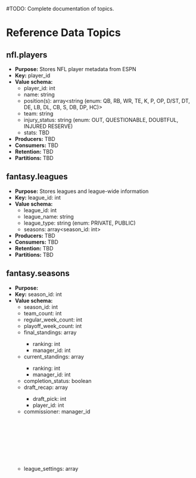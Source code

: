 
#TODO: Complete documentation of topics.

# Reference Data Topics

## nfl.players
- **Purpose:** Stores NFL player metadata from ESPN
- **Key:** player_id
- **Value schema:**
    - player_id: int
    - name: string
    - position(s): array<string (enum: QB, RB, WR, TE, K, P, OP, D/ST, DT, DE, LB, DL, CB, S, DB, DP, HC)> 
    - team: string
    - injury_status: string (enum: OUT, QUESTIONABLE, DOUBTFUL, INJURED RESERVE)
    - stats: TBD
- **Producers:** TBD
- **Consumers:** TBD
- **Retention:** TBD
- **Partitions:** TBD

## fantasy.leagues
- **Purpose:** Stores leagues and league-wide information
- **Key:** league_id: int
- **Value schema:**
    - league_id: int
    - league_name: string
    - league_type: string (enum: PRIVATE, PUBLIC)
    - seasons: array<season_id: int>
- **Producers:** TBD
- **Consumers:** TBD
- **Retention:** TBD
- **Partitions:** TBD

## fantasy.seasons
- **Purpose:**
- **Key:** season_id: int
- **Value schema:** 
    - season_id: int
    - team_count: int
    - regular_week_count: int
    - playoff_week_count: int
    - final_standings: array<object>
        - ranking: int
        - manager_id: int
    - current_standings: array<object>
        - ranking: int
        - manager_id: int
    - completion_status: boolean
    - draft_recap: array<object>
        - draft_pick: int
        - player_id: int
    - commissioner: manager_id
    - league_settings: array<object>
        - TBD
    - scoring_settings: array<object>
        - TBD
    - draft_settings: array<object>
        - TBD
    - roster_settings: array<object>
        - TBD
- **Producers:** TBD
- **Consumers:** TBD
- **Retention:** TBD
- **Partitions:** TBD

#TODO: complete fantasy.managers schema

## fantasy.managers
- **Purpose:** Stores NFL player metadata from ESPN
- **Key:** player_id
- **Value schema:**
    - TBD
- **Producers:** TBD
- **Consumers:** TBD
- **Retention:** TBD
- **Partitions:** TBD

## fantasy.rosters
- **Purpose:** Current roster snapshot for each team, maintained from fantasy.roster-events.
- **Key:** team_id:season
- **Value schema:**
    - team_id: int
    - season: int
    - week: int
    - roster: array<player_id: int>
    - timestamp: string
- **Producers:** TBD
- **Consumers:** TBD
- **Retention:** TBD
- **Partitions:** TBD

## fantasy.drafts
- **Purpose:** Basic draft information for each season.
- **Key:** league_id:season_id
- **Value schema:**
    - league_id: int
    - season_id: int
    - draft_date: string
    - seconds_per_pick: int
    - draft_pick_trading: boolean
- **Producers:** TBD
- **Consumers:** TBD
- **Retention:** TBD
- **Partitions:** TBD


# Event Data Topics

#TODO: complete fantasy.scores-weekly schema
## fantasy.scores-weekly
- **Purpose:** Team weekly fantasy scores
- **Key:** team_id:season
- **Value schema:**
    - team_id, week, season, score, opponent_id, result
- **Producers:** TBD
- **Consumers:** TBD
- **Retention:** TBD
- **Partitions:** TBD

## fantasy.standings-weekly


## fantasy.roster-events
- **Purpose:** Events where any team's roster changes (draft, add, drop, trade)
- **Key:** team_id:season
- **Value schema:**
    - team_id: int
    - season: int
    - week: int
    - player_id: int
    - event_type: string (enum: ADD, DROP, TRADE-RECEIVE, TRADE-SEND, DRAFT)
    - timestamp: string
- **Producers:** TBD
- **Consumers:** TBD
- **Retention:** TBD
- **Partitions:** TBD